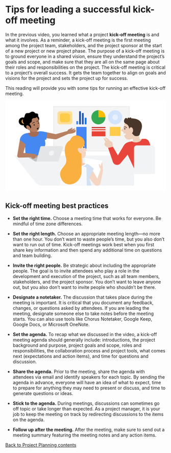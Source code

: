 # Tips for leading a successful kick-off meeting
In the previous video, you learned what a project __kick-off meeting__ is and what it involves. As a reminder, a kick-off meeting is the first meeting among the project team, stakeholders, and the project sponsor at the start of a new project or new project phase. The purpose of a kick-off meeting is to ground everyone in a shared vision, ensure they understand the project’s goals and scope, and make sure that they are all on the same page about their roles and responsibilities on the project. The kick-off meeting is critical to a project’s overall success. It gets the team together to align on goals and visions for the project and sets the project up for success.

This reading will provide you with some tips for running an effective kick-off meeting. 

![kickoff](./images/c3-w1-r1-kickoff.png)

## Kick-off meeting best practices
* __Set the right time.__ Choose a meeting time that works for everyone. Be mindful of time zone differences. 

* __Set the right length.__ Choose an appropriate meeting length—no more than one hour. You don’t want to waste people’s time, but you also don’t want to run out of time. Kick-off meetings work best when you first share key information and then spend any additional time on questions and team building.

* __Invite the right people.__ Be strategic about including the appropriate people. The goal is to invite attendees who play a role in the development and execution of the project, such as all team members, stakeholders, and the project sponsor. You don’t want to leave anyone out, but you also don’t want to invite people who shouldn’t be there.

* __Designate a notetaker.__ The discussion that takes place during the meeting is important. It is critical that you document any feedback, changes, or questions asked by attendees. If you are leading the meeting, designate someone else to take notes before the meeting starts. You can also use tools like Chorus Notetaker, Google Keep, Google Docs, or Microsoft OneNote.  

* __Set the agenda.__ To recap what we discussed in the video, a kick-off meeting agenda should generally include: introductions, the project background and purpose, project goals and scope, roles and responsibilities, the collaboration process and project tools, what comes next (expectations and action items), and time for questions and discussion.

* __Share the agenda.__ Prior to the meeting, share the agenda with attendees via email and identify speakers for each topic. By sending the agenda in advance, everyone will have an idea of what to expect, time to prepare for anything they may need to present or discuss, and time to generate questions or ideas.

* __Stick to the agenda.__ During meetings, discussions can sometimes go off topic or take longer than expected. As a project manager, it is your job to keep the meeting on track by redirecting discussions to the items on the agenda. 

* __Follow up after the meeting.__ After the meeting, make sure to send out a meeting summary featuring the meeting notes and any action items. 


[Back to Project Planning contents](./c3-Project-Planning.md)